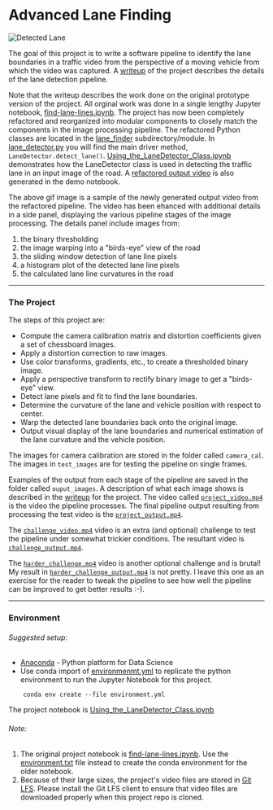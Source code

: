 # Advanced Lane Finding

![Detected Lane](./output_videos/refactored_output.gif)

The goal of this project is to write a software pipeline to identify the lane boundaries in a traffic video from the perspective of a moving vehicle from which the video was captured. A [writeup](./writeup_report.md) of the project describes the details of the lane detection pipeline.

Note that the writeup describes the work done on the original prototype version of the project. All orginal work was done in a single lengthy Jupyter notebook, [find-lane-lines.ipynb](./find-lane-lines.ipynb). The project has now been completely refactored and reorganized into modular components to closely match the components in the image processing pipeline. The refactored Python classes are located in the [lane_finder](./lane_finder) subdirectory/module. In [lane_detector.py](./lane_finder/lane_detector.py) you will find the main driver method, `LaneDetector.detect_lane()`. [Using_the_LaneDetector_Class.ipynb](./Using_the_LaneDetector_Class.ipynb) demonstrates how the LaneDetector class is used in detecting the traffic lane in an input image of the road. A [refactored output video](./output_videos/refactored_output.mp4) is also generated in the demo notebook.

The above gif image is a sample of the newly generated output video from the refactored pipeline. The video has been ehanced with additional details in a side panel, displaying the various pipeline stages of the image processing. The details panel include images from:
1. the binary thresholding
2. the image warping into a "birds-eye" view of the road
3. the sliding window detection of lane line pixels
4. a histogram plot of the detected lane line pixels
5. the calculated lane line curvatures in the road

---

### The Project

The steps of this project are:

* Compute the camera calibration matrix and distortion coefficients given a set of chessboard images.
* Apply a distortion correction to raw images.
* Use color transforms, gradients, etc., to create a thresholded binary image.
* Apply a perspective transform to rectify binary image to get a "birds-eye" view.
* Detect lane pixels and fit to find the lane boundaries.
* Determine the curvature of the lane and vehicle position with respect to center.
* Warp the detected lane boundaries back onto the original image.
* Output visual display of the lane boundaries and numerical estimation of the lane curvature and the vehicle position.

The images for camera calibration are stored in the folder called `camera_cal`.  The images in `test_images` are for testing the pipeline on single frames.

Examples of the output from each stage of the pipeline are saved in the folder called `ouput_images`. A description of what each image shows is described in the [writeup](./writeup_report.md) for the project. The video called [`project_video.mp4`](./test_videos/project_video.mp4) is the video the pipeline processes. The final pipeline output resulting from processing the test video is the [`project_output.mp4`](./output_videos/project_output.mp4).

The [`challenge_video.mp4`](./test_videos/challenge_video.mp4) video is an extra (and optional) challenge to test the pipeline under somewhat trickier conditions. The resultant video is [`challenge_output.mp4`](./output_videos/challenge_output.mp4).

The [`harder_challenge.mp4`](./test_videos/harder_challenge.mp4) video is another optional challenge and is brutal! My result in [`harder_challenge_output.mp4`](./output_videos/harder_challenge_output.mp4) is not pretty. I leave this one as an exercise for the reader to tweak the pipeline to see how well the pipeline can be improved to get better results :-).

---

### Environment

###### Suggested setup:
* [Anaconda](https://www.anaconda.com/download/) - Python platform for Data Science
* Use conda import of [environmenmt.yml](./environment.txt) to replicate the python environment to run the Jupyter Notebook for this project.
```
    conda env create --file environment.yml
```

The project notebook is [Using_the_LaneDetector_Class.ipynb](./Using_the_LaneDetector_Class.ipynb.ipynb)


###### Note:
1. The original project notebook is [find-lane-lines.ipynb](./find-lane-lines.ipynb). Use the [environment.txt](./environment.txt) file instead to create the conda environment for the older notebook.
2. Because of their large sizes, the project's video files are stored in [Git LFS](https://github.com/git-lfs/git-lfs). Please install the Git LFS client to ensure that video files are downloaded properly when this project repo is cloned.